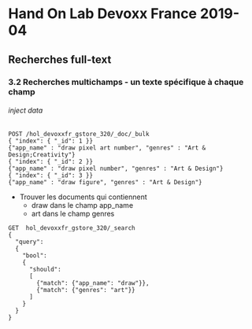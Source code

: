# Hand On Lab Devoxx France 2019-04
## Recherches full-text
### 3.2 Recherches multichamps - un texte spécifique à chaque champ


###### inject data
```shell
POST /hol_devoxxfr_gstore_320/_doc/_bulk
{ "index": { "_id": 1 }}
{"app_name" : "draw pixel art number", "genres" : "Art & Design;Creativity"}
{ "index": { "_id": 2 }}
{"app_name" : "draw pixel number", "genres" : "Art & Design"}
{ "index": { "_id": 3 }}
{"app_name" : "draw figure", "genres" : "Art & Design"}
```

* Trouver les documents qui contiennent
    * draw dans le champ app_name
    * art dans le champ genres

```shell      
GET  hol_devoxxfr_gstore_320/_search
{
  "query": 
  {
    "bool": 
    {
      "should": 
      [
        {"match": {"app_name": "draw"}},
        {"match": {"genres": "art"}}
      ]  
    }
  }
}
```

